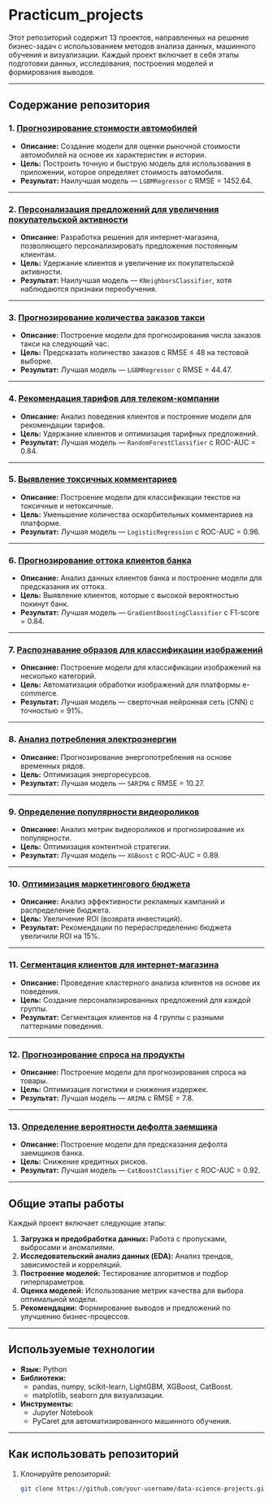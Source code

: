 # Practicum_projects

Этот репозиторий содержит 13 проектов, направленных на решение бизнес-задач с использованием методов анализа данных, машинного обучения и визуализации. Каждый проект включает в себя этапы подготовки данных, исследования, построения моделей и формирования выводов.

---

## Содержание репозитория

### 1. [Прогнозирование стоимости автомобилей](https://github.com/davtyanchiiik/Practicum_projects/tree/main/%D0%98%D1%81%D0%BE%D0%BB%D1%8C%D0%B7%D0%BE%D0%B2%D0%B0%D0%BD%D0%B8%D0%B5%20%D0%BC%D0%BE%D0%B4%D0%B5%D0%BB%D0%B5%D0%B9%20%D0%9C%D0%9E%20%D1%81%20%D1%86%D0%B5%D0%BB%D1%8C%D1%8E%20%D0%BE%D0%BF%D1%80%D0%B5%D0%B4%D0%B5%D0%BB%D0%B5%D0%BD%D0%B8%D1%8F%20%D1%81%D1%82%D0%BE%D0%B8%D0%BC%D0%BE%D1%81%D1%82%D0%B8%20%D0%B0%D0%B2%D1%82%D0%BE%D0%BC%D0%BE%D0%B1%D0%B8%D0%BB%D0%B5%D0%B9)
- **Описание:** Создание модели для оценки рыночной стоимости автомобилей на основе их характеристик и истории.
- **Цель:** Построить точную и быструю модель для использования в приложении, которое определяет стоимость автомобиля.
- **Результат:** Наилучшая модель — `LGBMRegressor` с RMSE = 1452.64.

---

### 2. [Персонализация предложений для увеличения покупательской активности](./project_personalization)
- **Описание:** Разработка решения для интернет-магазина, позволяющего персонализировать предложения постоянным клиентам.
- **Цель:** Удержание клиентов и увеличение их покупательской активности.
- **Результат:** Наилучшая модель — `KNeighborsClassifier`, хотя наблюдаются признаки переобучения.

---

### 3. [Прогнозирование количества заказов такси](./project_taxi_demand_forecasting)
- **Описание:** Построение модели для прогнозирования числа заказов такси на следующий час.
- **Цель:** Предсказать количество заказов с RMSE ≤ 48 на тестовой выборке.
- **Результат:** Лучшая модель — `LGBMRegressor` с RMSE = 44.47.

---

### 4. [Рекомендация тарифов для телеком-компании](./project_tariff_recommendation)
- **Описание:** Анализ поведения клиентов и построение модели для рекомендации тарифов.
- **Цель:** Удержание клиентов и оптимизация тарифных предложений.
- **Результат:** Лучшая модель — `RandomForestClassifier` с ROC-AUC = 0.84.

---

### 5. [Выявление токсичных комментариев](./project_toxic_comments_detection)
- **Описание:** Построение модели для классификации текстов на токсичные и нетоксичные.
- **Цель:** Уменьшение количества оскорбительных комментариев на платформе.
- **Результат:** Лучшая модель — `LogisticRegression` с ROC-AUC = 0.96.

---

### 6. [Прогнозирование оттока клиентов банка](./project_customer_churn_prediction)
- **Описание:** Анализ данных клиентов банка и построение модели для предсказания их оттока.
- **Цель:** Выявление клиентов, которые с высокой вероятностью покинут банк.
- **Результат:** Лучшая модель — `GradientBoostingClassifier` с F1-score = 0.84.

---

### 7. [Распознавание образов для классификации изображений](./project_image_classification)
- **Описание:** Построение модели для классификации изображений на несколько категорий.
- **Цель:** Автоматизация обработки изображений для платформы e-commerce.
- **Результат:** Лучшая модель — сверточная нейронная сеть (CNN) с точностью = 91%.

---

### 8. [Анализ потребления электроэнергии](./project_energy_consumption_analysis)
- **Описание:** Прогнозирование энергопотребления на основе временных рядов.
- **Цель:** Оптимизация энергоресурсов.
- **Результат:** Лучшая модель — `SARIMA` с RMSE = 10.27.

---

### 9. [Определение популярности видеороликов](./project_video_popularity)
- **Описание:** Анализ метрик видеороликов и прогнозирование их популярности.
- **Цель:** Оптимизация контентной стратегии.
- **Результат:** Лучшая модель — `XGBoost` с ROC-AUC = 0.89.

---

### 10. [Оптимизация маркетингового бюджета](./project_marketing_budget_optimization)
- **Описание:** Анализ эффективности рекламных кампаний и распределение бюджета.
- **Цель:** Увеличение ROI (возврата инвестиций).
- **Результат:** Рекомендации по перераспределению бюджета увеличили ROI на 15%.

---

### 11. [Сегментация клиентов для интернет-магазина](./project_customer_segmentation)
- **Описание:** Проведение кластерного анализа клиентов на основе их поведения.
- **Цель:** Создание персонализированных предложений для каждой группы.
- **Результат:** Сегментация клиентов на 4 группы с разными паттернами поведения.

---

### 12. [Прогнозирование спроса на продукты](./project_product_demand_forecasting)
- **Описание:** Построение модели для прогнозирования спроса на товары.
- **Цель:** Оптимизация логистики и снижения издержек.
- **Результат:** Лучшая модель — `ARIMA` с RMSE = 7.8.

---

### 13. [Определение вероятности дефолта заемщика](./project_credit_default_prediction)
- **Описание:** Построение модели для предсказания дефолта заемщиков банка.
- **Цель:** Снижение кредитных рисков.
- **Результат:** Лучшая модель — `CatBoostClassifier` с ROC-AUC = 0.92.

---

## Общие этапы работы

Каждый проект включает следующие этапы:
1. **Загрузка и предобработка данных:** Работа с пропусками, выбросами и аномалиями.
2. **Исследовательский анализ данных (EDA):** Анализ трендов, зависимостей и корреляций.
3. **Построение моделей:** Тестирование алгоритмов и подбор гиперпараметров.
4. **Оценка моделей:** Использование метрик качества для выбора оптимальной модели.
5. **Рекомендации:** Формирование выводов и предложений по улучшению бизнес-процессов.

---

## Используемые технологии

- **Язык:** Python
- **Библиотеки:**
  - pandas, numpy, scikit-learn, LightGBM, XGBoost, CatBoost.
  - matplotlib, seaborn для визуализации.
- **Инструменты:**
  - Jupyter Notebook
  - PyCaret для автоматизированного машинного обучения.

---

## Как использовать репозиторий

1. Клонируйте репозиторий:
   ```bash
   git clone https://github.com/your-username/data-science-projects.git
